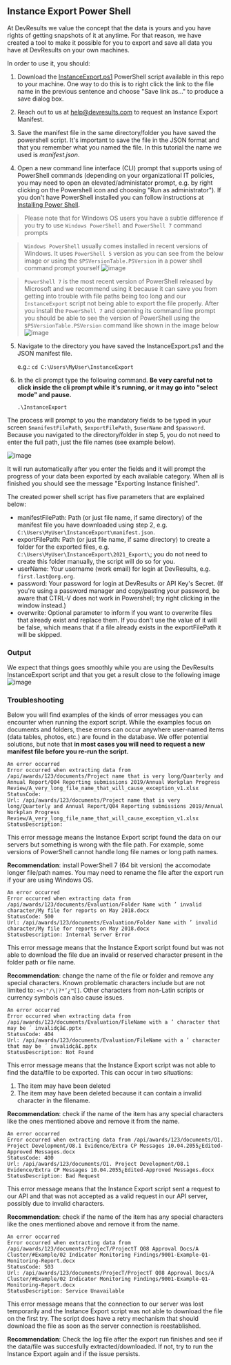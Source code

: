## Instance Export Power Shell

At DevResults we value the concept that the data is yours and you have rights of getting snapshots of it at anytime. For that reason, we have created a tool to make it possible for you to export and save all data you have at DevResults on your own machines.

In order to use it, you should:

1. Download the [InstanceExport.ps1](https://raw.githubusercontent.com/DevResults/DevResultsTools/main/InstanceExport/PowerShell/InstanceExport.ps1) PowerShell script available in this repo to your machine. One way to do this is to right click the link to the file name in the previous sentence and choose "Save link as..." to produce a save dialog box.

2. Reach out to us at help@devresults.com to request an Instance Export Manifest.

3. Save the manifest file in the same directory/folder you have saved the powershell script. It's important to save the file in the JSON format and that you remember what you named the file. In this tutorial the name we used is _manifest.json_.

4. Open a new command line interface (CLI) prompt that supports using of PowerShell commands (depending on your organizational IT policies, you may need to open an elevated/administator prompt, e.g. by right clicking on the Powershell icon and choosing "Run as administrator"). If you don't have PowerShell installed you can follow instructions at [Installing Power Shell](https://learn.microsoft.com/en-us/powershell/scripting/install/installing-powershell-on-windows?view=powershell-7.3).

> Please note that for Windows OS users you have a subtle difference if you try to use `Windows PowerShell` and `PowerShell 7` command prompts

> `Windows PowerShell` usually comes installed in recent versions of Windows. It uses `PowerShell 5` version as you can see from the below image or using the `$PSVersionTable.PSVersion` in a power shell command prompt yourself
![image](https://user-images.githubusercontent.com/67288628/225462134-9a8e0224-3638-46be-9758-5adaf401d655.png)

> `PowerShell 7` is the most recent version of PowerShell released by Microsoft and we recommend using it because it can save you from getting into trouble with file paths being too long and our `InstanceExport` script not being able to export the file properly. After you install the `PowerShell 7` and openning its command line prompt you should be able to see the version of PowerShell using the `$PSVersionTable.PSVersion` command like shown in the image below
![image](https://user-images.githubusercontent.com/67288628/225463265-13a63f36-ef92-4813-9108-e4e949dc8e3f.png)

5. Navigate to the directory you have saved the InstanceExport.ps1 and the JSON manifest file.

   e.g.: `cd C:\Users\MyUser\InstanceExport`

6. In the cli prompt type the following command. **Be very careful not to click inside the cli prompt while it's running, or it may go into "select mode" and pause.**

   `.\InstanceExport`

The process will prompt to you the mandatory fields to be typed in your screen `$manifestFilePath`, `$exportFilePath`, `$userName` and `$password`. Because you navigated to the directory/folder in step 5, you do not need to enter the full path, just the file names (see example below).

![image](https://user-images.githubusercontent.com/67288628/225464180-819117b1-0f24-4ecb-a6c7-ae2d45db34d6.png)

It will run automatically after you enter the fields and it will prompt the progress of your data been exported by each available category. When all is finished you should see the message "Exporting Instance finished".

The created power shell script has five parameters that are explained below:

- manifestFilePath: Path (or just file name, if same directory) of the manifest file you have downloaded using step 2, e.g. `C:\Users\MyUser\InstanceExport\manifest.json`.
- exportFilePath: Path (or just file name, if same directory) to create a folder for the exported files, e.g. `C:\Users\MyUser\InstanceExport\2021_Export\`; you do not need to create this folder manually, the script will do so for you.
- userName: Your username (work email) for login at DevResults, e.g. `first.last@org.org`.
- password: Your password for login at DevResults or API Key's Secret. (If you're using a password manager and copy/pasting your password, be aware that CTRL-V does not work in Powershell; try right clicking in the window instead.)
- overwrite: Optional parameter to inform if you want to overwrite files that already exist and replace them. If you don't use the value of it will be false, which means that if a file already exists in the exportFilePath it will be skipped.

### Output
We expect that things goes smoothly while you are using the DevResults InstanceExport script and that you get a result close to the following image
![image](https://user-images.githubusercontent.com/67288628/225465649-ac48360f-af6c-458b-a294-c0e0409d33e3.png)

### Troubleshooting

Below you will find examples of the kinds of error messages you can encounter when running the export script. While the examples focus on documents and folders, these errors can occur anywhere user-named items (data tables, photos, etc.) are found in the database. We offer potential solutions, but note that **in most cases you will need to request a new manifest file before you re-run the script.**

```
An error occurred
Error occurred when extracting data from /api/awards/123/documents/Project name that is very long/Quarterly and Annual Report/Q04 Reporting submissions 2019/Annual Workplan Progress Review/A_very_long_file_name_that_will_cause_exception_v1.xlsx
StatusCode:
Url: /api/awards/123/documents/Project name that is very long/Quarterly and Annual Report/Q04 Reporting submissions 2019/Annual Workplan Progress Review/A_very_long_file_name_that_will_cause_exception_v1.xlsx
StatusDescription:
```

This error message means the Instance Export script found the data on our servers but something is wrong with the file path. For example, some versions of PowerShell cannot handle long file names or long path names. 

**Recommendation**: install PowerShell 7 (64 bit version) the accomodate longer file/path names. You may need to rename the file after the export run if your are using Windows OS.

```
An error occurred
Error occurred when extracting data from /api/awards/123/documents/Evaluation/Folder Name with ’ invalid character/My file for reports on May 2018.docx
StatusCode: 500
Url: /api/awards/123/documents/Evaluation/Folder Name with ’ invalid character/My file for reports on May 2018.docx
StatusDescription: Internal Server Error
```

This error message means that the Instance Export script found but was not able to download the file due an invalid or reserved character present in the folder path or file name. 

**Recommendation**: change the name of the file or folder and remove any special characters. Known problematic characters include but are not limited to: `<>:"/\|?*’¿™[]`. Other characters from non-Latin scripts or currency symbols can also cause issues.

```
An error occurred
Error occurred when extracting data from /api/awards/123/documents/Evaluation/FileName with a ’ character that may be ´ invalidçã£.pptx
StatusCode: 404
Url: /api/awards/123/documents/Evaluation/FileName with a ’ character that may be ´ invalidçã£.pptx
StatusDescription: Not Found
```

This error message means that the Instance Export script was not able to find the data/file to be exported. This can occur in two situations: 

1. The item may have been deleted
2. The item may have been deleted because it can contain a invalid character in the filename. 

**Recommendation**: check if the name of the item has any special characters like the ones mentioned above and remove it from the name.

```
An error occurred
Error occurred when extracting data from /api/awards/123/documents/O1. Project Development/O8.1 Evidence/Extra CP Messages 10.04.2055¿Edited-Approved Messages.docx
StatusCode: 400
Url: /api/awards/123/documents/O1. Project Development/O8.1 Evidence/Extra CP Messages 10.04.2055¿Edited-Approved Messages.docx
StatusDescription: Bad Request
```

This error message means that the Instance Export script sent a request to our API and that was not accepted as a valid request in our API server, possibly due to invalid characters. 

**Recommendation**: check if the name of the item has any special characters like the ones mentioned above and remove it from the name.

```
An error occurred
Error occurred when extracting data from /api/awards/123/documents/ProjecT/ProjectT Q08 Approval Docs/A Cluster/#Example/02 Indicator Monitoring Findings/9001-Example-Q1-Monitoring-Report.docx
StatusCode: 503
Url: /api/awards/123/documents/ProjecT/ProjectT Q08 Approval Docs/A Cluster/#Example/02 Indicator Monitoring Findings/9001-Example-Q1-Monitoring-Report.docx
StatusDescription: Service Unavailable
```

This error message means that the connection to our server was lost temporarily and the Instance Export script was not able to download the file on the first try. The script does have a retry mechanism that should download the file as soon as the server connection is reestablished. 

**Recommendation**: Check the log file after the export run finishes and see if the data/file was succesfully extracted/downloaded. If not, try to run the Instance Export again and if the issue persists.
